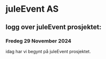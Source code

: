 # juleEvent AS

## logg over juleEvent prosjektet:

### Fredeg 29 November 2024

idag har vi begynt på juleEvent prosjektet.